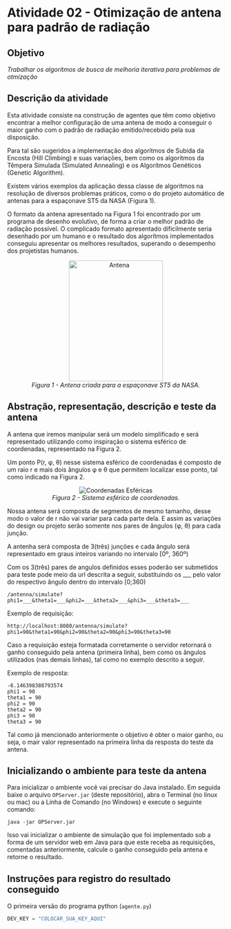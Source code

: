 # Atividade 02 - Otimização de antena para padrão de radiação

## Objetivo
*Trabalhar os algorítmos de busca de melhoria iterativa para problemas de otmização*
	
## Descrição da atividade
Esta atividade consiste na construção de agentes que têm como objetivo encontrar a melhor configuração de	uma antena de modo a conseguir o maior ganho com o padrão de radiação emitido/recebido pela sua disposição.

Para tal são sugeridos a implementação dos algorítmos de Subida da Encosta (Hill Climbing) e suas variações, bem como os algoritmos da Têmpera Simulada (Simulated Annealing) e os Algorítmos Genéticos (Genetic Algorithm).

Existem vários exemplos da aplicação dessa classe de algoritmos na resolução de diversos problemas práticos, como o do projeto automático de antenas para a espaçonave ST5 da NASA (Figura 1).

O formato da antena apresentado na Figura 1 foi encontrado por um programa de desenho evolutivo, de forma a criar o melhor padrão de radiação possível.	O complicado formato apresentado dificilmente seria desenhado por um humano e o resultado dos algorítmos	implementados conseguiu apresentar os melhores resultados, superando o desempenho dos projetistas humanos.

<p align="center">
	<img src="https://upload.wikimedia.org/wikipedia/commons/f/ff/St_5-xband-antenna.jpg" alt="Antena" height="280" width="218"/>
	<br/>
	<em>Figura 1 - Antena criada para a espaçonave ST5 da NASA.</em>
</p>

## Abstração, representação, descrição e teste da antena
A antena que iremos manipular será um modelo simplificado e será representado utilizando como inspiração o sistema esférico de coordenadas, representado na Figura 2.

Um ponto P(r, φ, θ) nesse sistema esférico de coordenadas é composto de um raio r e mais dois ângulos φ e θ que permitem localizar esse ponto, tal como indicado na Figura 2.

<p align="center">
	<img src="https://upload.wikimedia.org/wikipedia/commons/2/26/Esfera_con_coordenadas_esfericas.png" alt="Coordenadas Esféricas"/>
	<br/>
	<em>Figura 2 - Sistema esférico de coordenadas.</em>
</p>

Nossa antena será composta de segmentos de mesmo tamanho, desse modo o valor de r não vai variar para cada parte dela. E assim as variações do design ou projeto serão somente nos pares de ângulos (φ, θ) para cada junção.

A antenha será composta de 3(três) junções e cada ângulo será representado em graus inteiros variando no intervalo [0º, 360º)

Com os 3(três) pares de angulos definidos esses poderão ser submetidos para teste pode meio da url descrita a seguir, substituindo os ___ pelo valor do respectivo ângulo dentro do intervalo [0;360)

```
/antenna/simulate?phi1=___&theta1=___&phi2=___&theta2=___&phi3=___&theta3=___
```
Exemplo de requisição:

```
http://localhost:8080/antenna/simulate?phi1=90&theta1=90&phi2=90&theta2=90&phi3=90&theta3=90
```

Caso a requisição esteja formatada corretamente o servidor retornará o ganho conseguido pela antena (primeira linha), bem como os ângulos utilizados (nas demais linhas), tal como no exemplo descrito a seguir.

Exemplo de resposta:
```
-6.146398388793574
phi1 = 90
theta1 = 90
phi2 = 90
theta2 = 90
phi3 = 90
theta3 = 90
```

Tal como já mencionado anteriormente o objetivo é obter o maior ganho, ou seja, o mair valor representado na primeira linha	da resposta do teste da antena.

## Inicializando o ambiente para teste da antena

Para inicializar o ambiente você vai precisar do Java instalado. Em seguida baixe o arquivo `OPServer.jar` (deste repositório), abra o Terminal (no linux ou mac) ou a Linha de Comando (no Windows) e execute o seguinte comando:

```
java -jar OPServer.jar
```

Isso vai inicializar o ambiente de simulação que foi implementado sob a forma de um servidor web em Java para que este receba as requisições, comentadas anteriormente, calcule o ganho conseguido pela antena e retorne o resultado.

## Instruções para registro do resultado conseguido

O primeira versão do programa python (`agente.py`) 

```python
DEV_KEY = "COLOCAR_SUA_KEY_AQUI"
```

